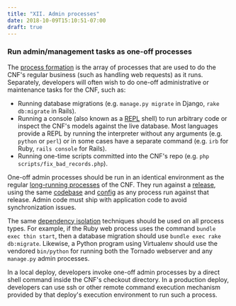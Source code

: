 ```yaml
---
title: "XII. Admin processes"
date: 2018-10-09T15:10:51-07:00
draft: true
---
```


### Run admin/management tasks as one-off processes

The [process formation](./concurrency) is the array of processes that are used to do the CNF's regular business (such as handling web requests) as it runs.  Separately, developers will often wish to do one-off administrative or maintenance tasks for the CNF, such as:

* Running database migrations (e.g. `manage.py migrate` in Django, `rake db:migrate` in Rails).
* Running a console (also known as a [REPL](http://en.wikipedia.org/wiki/Read-eval-print_loop) shell) to run arbitrary code or inspect the CNF's models against the live database.  Most languages provide a REPL by running the interpreter without any arguments (e.g. `python` or `perl`) or in some cases have a separate command (e.g. `irb` for Ruby, `rails console` for Rails).
* Running one-time scripts committed into the CNF's repo (e.g. `php scripts/fix_bad_records.php`).

One-off admin processes should be run in an identical environment as the regular [long-running processes](./processes) of the CNF.  They run against a [release](./build-release-run), using the same [codebase](./codebase) and [config](./config) as any process run against that release.  Admin code must ship with application code to avoid synchronization issues.

The same [dependency isolation](./dependencies) techniques should be used on all process types.  For example, if the Ruby web process uses the command `bundle exec thin start`, then a database migration should use `bundle exec rake db:migrate`.  Likewise, a Python program using Virtualenv should use the vendored `bin/python` for running both the Tornado webserver and any `manage.py` admin processes.

In a local deploy, developers invoke one-off admin processes by a direct shell command inside the CNF's checkout directory.  In a production deploy, developers can use ssh or other remote command execution mechanism provided by that deploy's execution environment to run such a process.

